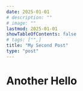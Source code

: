 ```yaml
---
date: 2025-01-01
# description: ""
# image: ""
lastmod: 2025-01-01
showTableOfContents: false
# tags: ["",]
title: "My Second Post"
type: "post"
---
```




# Another Hello